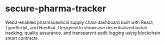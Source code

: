 # secure-pharma-tracker
Web3-enabled pharmaceutical supply chain dashboard built with React, TypeScript, and Hardhat. Designed to showcase decentralized batch tracking, quality assurance, and transparent audit logging using blockchain smart contracts.
